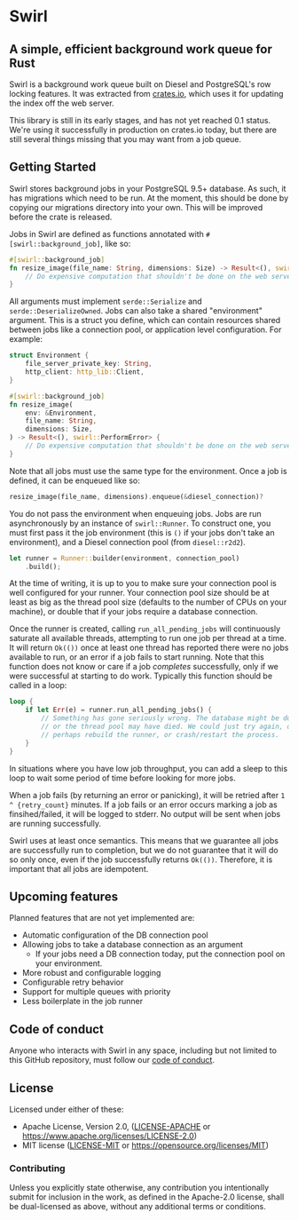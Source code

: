 Swirl
=====

A simple, efficient background work queue for Rust
--------------------------------------------------

Swirl is a background work queue built on Diesel and PostgreSQL's row locking
features. It was extracted from [crates.io](crates.io), which uses it for
updating the index off the web server.

This library is still in its early stages, and has not yet reached 0.1 status.
We're using it successfully in production on crates.io today, but there are
still several things missing that you may want from a job queue.

## Getting Started

Swirl stores background jobs in your PostgreSQL 9.5+ database. As such, it has
migrations which need to be run. At the moment, this should be done by copying
our migrations directory into your own. This will be improved before the crate
is released.

Jobs in Swirl are defined as functions annotated with
`#[swirl::background_job]`, like so:

```rust
#[swirl::background_job]
fn resize_image(file_name: String, dimensions: Size) -> Result<(), swirl::PerformError> {
    // Do expensive computation that shouldn't be done on the web server
}
```

All arguments must implement `serde::Serialize` and `serde::DeserializeOwned`.
Jobs can also take a shared "environment" argument. This is a struct you define,
which can contain resources shared between jobs like a connection pool, or
application level configuration. For example:

```rust
struct Environment {
    file_server_private_key: String,
    http_client: http_lib::Client,
}

#[swirl::background_job]
fn resize_image(
    env: &Environment,
    file_name: String,
    dimensions: Size,
) -> Result<(), swirl::PerformError> {
    // Do expensive computation that shouldn't be done on the web server
}
```

Note that all jobs must use the same type for the environment.
Once a job is defined, it can be enqueued like so:

```rust
resize_image(file_name, dimensions).enqueue(&diesel_connection)?
```

You do not pass the environment when enqueuing jobs.
Jobs are run asynchronously by an instance of `swirl::Runner`. To construct
one, you must first pass it the job environment (this is `()` if your jobs don't
take an environment), and a Diesel connection pool (from `diesel::r2d2`).

```rust
let runner = Runner::builder(environment, connection_pool)
    .build();
```

At the time of writing, it is up to you to make sure your connection pool is
well configured for your runner. Your connection pool size should be at least as
big as the thread pool size (defaults to the number of CPUs on your machine), or
double that if your jobs require a database connection.

Once the runner is created, calling `run_all_pending_jobs` will continuously
saturate all available threads, attempting to run one job per thread at a time.
It will return `Ok(())` once at least one thread has reported there were no jobs
available to run, or an error if a job fails to start running. Note that this
function does not know or care if a job *completes* successfully, only if we
were successful at starting to do work. Typically this function should be called
in a loop:

```rust
loop {
    if let Err(e) = runner.run_all_pending_jobs() {
        // Something has gone seriously wrong. The database might be down,
        // or the thread pool may have died. We could just try again, or
        // perhaps rebuild the runner, or crash/restart the process.
    }
}
```

In situations where you have low job throughput, you can add a sleep to this
loop to wait some period of time before looking for more jobs.

When a job fails (by returning an error or panicking), it will be retried after
`1 ^ {retry_count}` minutes. If a job fails or an error occurs marking a job as
finsihed/failed, it will be logged to stderr. No output will be sent when jobs
are running successfully.

Swirl uses at least once semantics. This means that we guarantee all jobs are
successfully run to completion, but we do not guarantee that it will do so only
once, even if the job successfully returns `Ok(())`. Therefore, it is important
that all jobs are idempotent.

## Upcoming features

Planned features that are not yet implemented are:

- Automatic configuration of the DB connection pool
- Allowing jobs to take a database connection as an argument
  - If your jobs need a DB connection today, put the connection pool on your
    environment.
- More robust and configurable logging
- Configurable retry behavior
- Support for multiple queues with priority
- Less boilerplate in the job runner

## Code of conduct

Anyone who interacts with Swirl in any space, including but not limited to
this GitHub repository, must follow our [code of conduct](https://github.com/sgrif/swirl/blob/master/code_of_conduct.md).

## License

Licensed under either of these:

 * Apache License, Version 2.0, ([LICENSE-APACHE](LICENSE-APACHE) or
   https://www.apache.org/licenses/LICENSE-2.0)
 * MIT license ([LICENSE-MIT](LICENSE-MIT) or
   https://opensource.org/licenses/MIT)

### Contributing

Unless you explicitly state otherwise, any contribution you intentionally submit
for inclusion in the work, as defined in the Apache-2.0 license, shall be
dual-licensed as above, without any additional terms or conditions.
